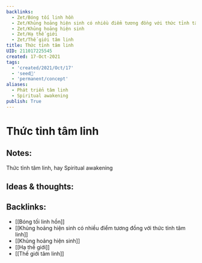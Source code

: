```yaml
---
backlinks:
  - Zet/Bóng tối linh hồn
  - Zet/Khủng hoảng hiện sinh có nhiều điểm tương đồng với thức tỉnh tâm linh
  - Zet/Khủng hoảng hiện sinh
  - Zet/Hạ thế giới
  - Zet/Thế giới tâm linh
title: Thức tỉnh tâm linh
UID: 211017225545
created: 17-Oct-2021
tags:
  - 'created/2021/Oct/17'
  - 'seed🥜'
  - 'permanent/concept'
aliases:
  - Phát triển tâm linh
  - Spiritual awakening
publish: True
---
```

# Thức tỉnh tâm linh

## Notes:
Thức tỉnh tâm linh, hay Spiritual awakening

## Ideas & thoughts:



## Backlinks:
- [[Bóng tối linh hồn]]
- [[Khủng hoảng hiện sinh có nhiều điểm tương đồng với thức tỉnh tâm linh]]
- [[Khủng hoảng hiện sinh]]
- [[Hạ thế giới]]
- [[Thế giới tâm linh]]
